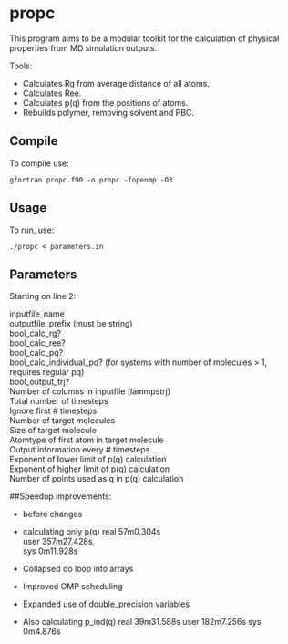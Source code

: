 # propc

This program aims to be a modular toolkit for the calculation of physical properties from MD simulation outputs.

Tools:
- Calculates Rg from average distance of all atoms.
- Calculates Ree.
- Calculates p(q) from the positions of atoms.
- Rebuilds polymer, removing solvent and PBC.

## Compile

To compile use:

```
gfortran propc.f90 -o propc -fopenmp -O3
```

## Usage

To run, use:
```
./propc < parameters.in
```

## Parameters

Starting on line 2:


inputfile_name  
outputfile_prefix (must be string)  
bool_calc_rg?  
bool_calc_ree?  
bool_calc_pq?  
bool_calc_individual_pq? (for systems with number of molecules > 1, requires regular pq)  
bool_output_trj?  
Number of columns in inputfile (lammpstrj)  
Total number of timesteps  
Ignore first # timesteps  
Number of target molecules  
Size of target molecule  
Atomtype of first atom in target molecule  
Output information every # timesteps  
Exponent of lower limit of p(q) calculation  
Exponent of higher limit of p(q) calculation  
Number of points used as q in p(q) calculation  



##Speedup improvements:

+ before changes
+ calculating only p(q)
real    57m0.304s  
user    357m27.428s  
sys     0m11.928s  


+ Collapsed do loop into arrays
+ Improved OMP scheduling
+ Expanded use of double_precision variables
+ Also calculating p_ind(q)
real    39m31.588s
user    182m7.256s
sys     0m4.876s
